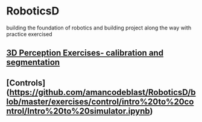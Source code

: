 # RoboticsD
building the foundation of robotics and building project along the way with practice exercised
## [3D Perception Exercises- calibration and segmentation](https://github.com/amancodeblast/RoboticsD/blob/master/exercises/Intro%20to%203D%20perception/calib_filter_segment/calibration%20filtering%20segmentation.ipynb)
## [Controls] (https://github.com/amancodeblast/RoboticsD/blob/master/exercises/control/intro%20to%20control/Intro%20to%20simulator.ipynb)
